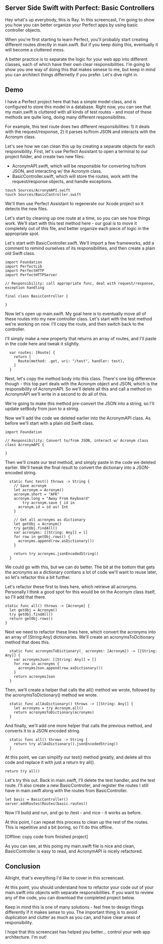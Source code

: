 ## Server Side Swift with Perfect: Basic Controllers 

Hey what's up everybody, this is Ray. In this screencast, I'm going to show you how you can better organize your Perfect apps by using basic controller objects.

When you're first starting to learn Perfect, you'll probably start creating different routes directly in main.swift. But if you keep doing this, eventually it will become a cluttered mess.

A better practice is to separate the logic for your web app into different classes, each of which have their own clear responsibilities. I'm going to show you one way of doing this that makes senese to me, but keep in mind you can architect things differnetly if you prefer. Let's dive right in.

## Demo

I have a Perfect project here that has a simple model class, and is configured to store this model in a database. Right now, you can see that my main.swift is cluttered with all kinds of test routes - and most of these methods are quite long, doing many different responsibilites.

For example, this test route does two different responsibilities: 1) it deals with the request/response, 2) it parses to/from JSON and interacts with the Acronym class.

Let's see how we can clean this up by creating a separate objects for each responsibility. First, let's use Perfect Assistant to open a terminal to our project folder, and create two new files: 

  * AcronymAPI.swift, which will be responsible for converting to/from JSON, and interacting w/ the Acronym class.
  * BasicController.swift, which will store the routes, work with the request/response objects, and handle exceptions.

```
touch Sources/AcronymAPI.swift
touch Sources/BasicController.swift
```

We'll then use Perfect Assistant to regenerate our Xcode project so it detects the new files.

Let's start by cleaning up one route at a time, so you can see how things work. We'll start with this test method here - our goal is to move it completely out of this file, and better organize each piece of logic in the appropriate spot.

Let's start with BasicController.swift. We'll import a few frameworks, add a comment to remind ourselves of its responsibilities, and then create a plain old Swift class.

```
import Foundation
import PerfectLib
import PerfectHTTP
import PerfectHTTPServer

// Responsibility: call appropriate func, deal with request/response, exception handling

final class BasicController {

}
```

Now let's open up main.swift. My goal here is to eventually move all of these routes into my new controller class. Let's start with the test method we're working on now. I'll copy the route, and then switch back to the controller.

I'll simply make a new property that returns an array of routes, and I'll paste in the code here and tweak it slightly.

```
  var routes: [Route] {
    return [
      Route(method: .get, uri: "/test", handler: test),
    ]
  }
```  

Next, let's copy the method body into this class. There's one big difference though - this top part deals with the Acronym object and JSON, which is the responsibility of AcronymAPI. So we'll delete all this and call a method on AcronymAPI we'll write in a second to do all of this.

We're going to make this method pre-convert the JSON into a string, so I'll update setBody from json to a string.

Now we'll add the code we deleted earlier into the AcronymAPI class. As before we'll start with a plain old Swift class.

```
import Foundation

// Responsibility: Convert to/from JSON, interact w/ Acronym class
class AcronymAPI {

}
```

Then we'll create our test method, and simply paste in the code we deleted earlier. We'll tweak the final result to convert the dictionary into a JSON-encoded string.

```
  static func test() throws -> String {
    // Save acronym
    let acronym = Acronym()
    acronym.short = "AFK"
    acronym.long = "Away From Keyboard"
		try acronym.save { id in
      acronym.id = id as! Int
    }

    // Get all acronyms as dictionary
    let getObj = Acronym()
    try getObj.findAll()
    var acronyms: [[String: Any]] = []
    for row in getObj.rows() {
      acronyms.append(row.asDictionary())
    }

    return try acronyms.jsonEncodedString()
  }
```

We could go with this, but we can do better. The bit at the bottom that gets the acronyms as a dictionary contians a lot of code we'll want to reuse later, so let's refactor this a bit further. 

Let's refactor these first to lines here, which retrieve all acronyms. Personally I think a good spot for this would be on the Acornym class itself, so I'll add that there.

```
static func all() throws -> [Acronym] {
  let getObj = Acronym()
  try getObj.findAll()
  return getObj.rows()
}
```

Next we need to refactor these lines here, which convert the acronyms into an array of [String:Any] dictionaries. We'll create an acronymsToDcitionary method that does this.


```
  static func acronymsToDictionary(_ acronyms: [Acronym]) -> [[String: Any]] {
    var acronymsJson: [[String: Any]] = []
    for row in acronyms {
      acronymsJson.append(row.asDictionary())
    }
    return acronymsJson
  }
```

Then, we'll create a helper that calls the all() method we wrote, followed by the acronymsToDictionary() method we wrote.

```
  static func allAsDictionary() throws -> [[String: Any]] {
    let acronyms = try Acronym.all()
    return acronymsToDictionary(acronyms)
  }
```

And finally, we'll add one more helper that calls the previous method, and converts it to a JSON encoded string.

```
  static func all() throws -> String {
    return try allAsDictionary().jsonEncodedString()
  }
```  

At this point, we can simplify our test() method greatly, and delete all this code and replace it with just a return try all().

```
return try all()
```

Let's try this out. Back in main.swift, I'll delete the test handler, and the test route. I'll also create a new BasicController, and register the routes I still have in main.swift along with the routes from BasicController.

```
let basic = BasicController()
server.addRoutes(Routes(basic.routes))
```

Now I'll build and run, and go to /test - and nice - it works as before.

At this point, I can repeat this process to clean up the rest of the routes. This is repetitive and a bit boring, so I'll do this offline.

[Offline: copy code from finished project]

As you can see, at this poing my main.swift file is nice and clean, BasicController is easy to read, and AcronymAPI is nicely refactored. 

## Conclusion

Allright, that's everything I'd like to cover in this screencast. 

At this point, you should understand how to refactor your code out of your main.swift into objects with separate responsibilities. If you want to review any of the code, you can download the completed project below.

Keep in mind this is one of many solutions - feel free to design things differently if it makes sense to you. The important thing is to avoid duplication and clutter as much as you can, and have clear areas of responsibility.

I hope that this screencast has helped you better... control your web app architecture. I'm out!